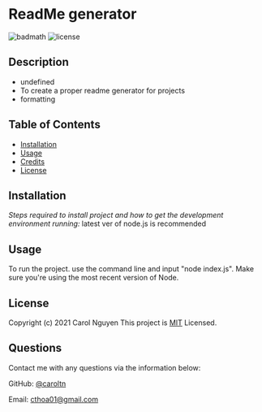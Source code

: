 # ReadMe generator
![badmath](https://img.shields.io/github/languages/top/nielsenjared/badmath)
![license](https://img.shields.io/badge/license-MIT-brightgreen)
## Description
- undefined
- To create a proper readme generator for projects
- formatting
## Table of Contents
- [Installation](#installation)
- [Usage](#usage)
- [Credits](#credits)
- [License](#license)
## Installation
*Steps required to install project and how to get the development environment running:*
latest ver of node.js is recommended

## Usage
To run the project. use the command line and input "node index.js". Make sure you're using the most recent version of Node.

## License
Copyright (c) 2021 Carol Nguyen
This project is [MIT](https://choosealicense.com/licenses/mit/) Licensed.
## Questions

Contact me with any questions via the information below:

GitHub: [@caroltn](https://github.com/caroltn)

Email: [cthoa01@gmail.com](cthoa01@gmail.com)